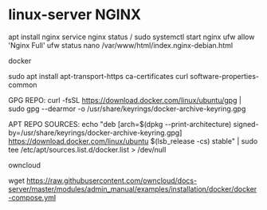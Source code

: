 ﻿# linux-server NGINX
 apt install nginx
service nginx status / sudo systemctl start nginx
ufw allow 'Nginx Full'
ufw status
nano /var/www/html/index.nginx-debian.html

docker

sudo apt install apt-transport-https ca-certificates curl software-properties-common

GPG REPO:
curl -fsSL https://download.docker.com/linux/ubuntu/gpg | sudo gpg --dearmor -o /usr/share/keyrings/docker-archive-keyring.gpg

APT REPO SOURCES:
echo "deb [arch=$(dpkg --print-architecture) signed-by=/usr/share/keyrings/docker-archive-keyring.gpg] https://download.docker.com/linux/ubuntu $(lsb_release -cs) stable" | sudo tee /etc/apt/sources.list.d/docker.list > /dev/null


owncloud

wget https://raw.githubusercontent.com/owncloud/docs-server/master/modules/admin_manual/examples/installation/docker/docker-compose.yml


